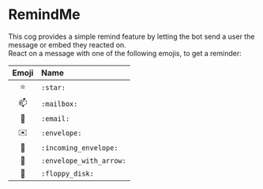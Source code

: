 # RemindMe
This cog provides a simple remind feature by letting the bot send a user the message or embed they reacted on. <br>
React on a message with one of the following emojis, to get a reminder:

|Emoji|Name|
|:-:|:-|
|:star:|`:star:`|
|:mailbox:|`:mailbox:`|
|:email:|`:email:`|
|:envelope:|`:envelope:`|
|:incoming_envelope:|`:incoming_envelope:`|
|:envelope_with_arrow:|`:envelope_with_arrow:`|
|:floppy_disk:|`:floppy_disk:`|
